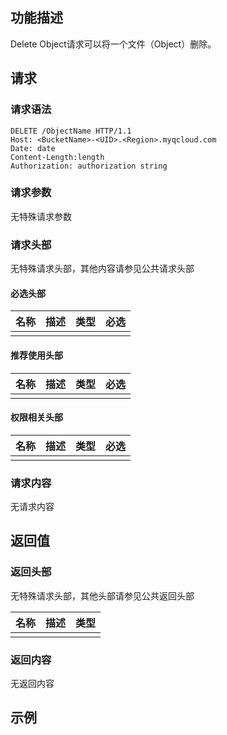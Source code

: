 ## 功能描述

Delete Object请求可以将一个文件（Object）删除。

## 请求

### 请求语法

```Http
DELETE /ObjectName HTTP/1.1
Host: <BucketName>-<UID>.<Region>.myqcloud.com
Date: date
Content-Length:length
Authorization: authorization string
```

### 请求参数

无特殊请求参数

### 请求头部

无特殊请求头部，其他内容请参见公共请求头部

#### 必选头部

| 名称   | 描述   | 类型   | 必选   |
| ---- | ---- | ---- | ---- |
|      |      |      |      |

#### 推荐使用头部

| 名称   | 描述   | 类型   | 必选   |
| ---- | ---- | ---- | ---- |
|      |      |      |      |

#### 权限相关头部

| 名称   | 描述   | 类型   | 必选   |
| ---- | ---- | ---- | ---- |
|      |      |      |      |

### 请求内容

无请求内容

## 返回值

### 返回头部

无特殊请求头部，其他头部请参见公共返回头部

| 名称   | 描述   | 类型   |
| ---- | ---- | ---- |
|      |      |      |

### 返回内容

无返回内容

## 示例